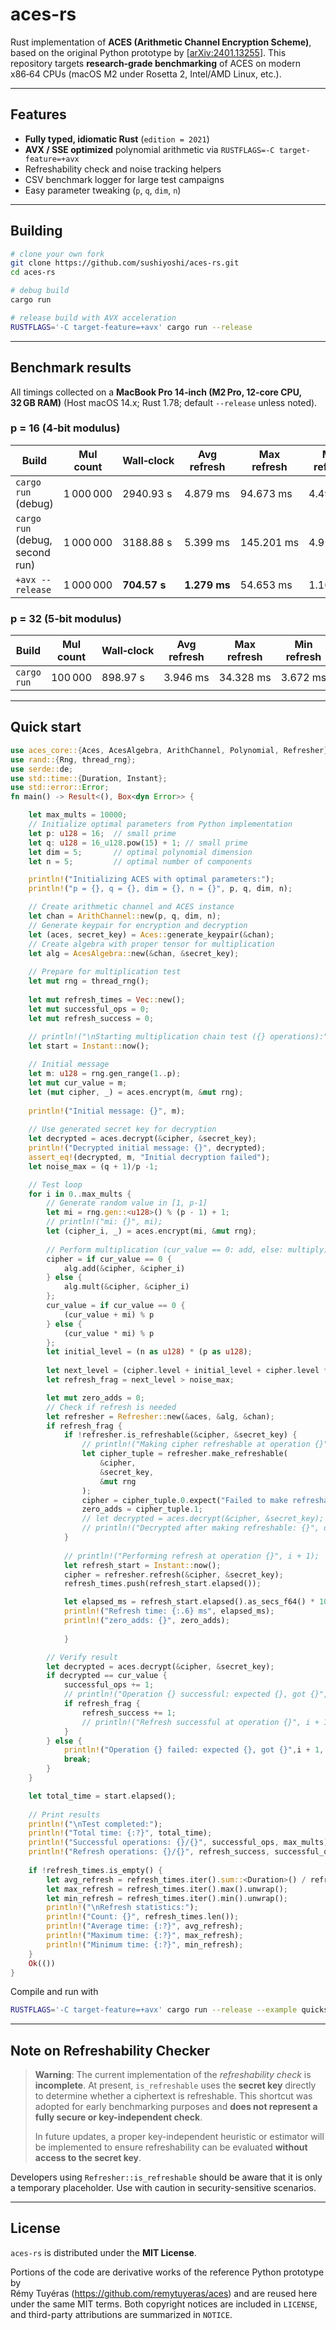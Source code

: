 # aces-rs

Rust implementation of **ACES (Arithmetic Channel Encryption Scheme)**, based on the original Python prototype by \[[arXiv:2401.13255](https://arxiv.org/abs/2401.13255)].  This repository targets **research‑grade benchmarking** of ACES on modern x86‑64 CPUs (macOS M2 under Rosetta 2, Intel/AMD Linux, etc.).

---

## Features

* **Fully typed, idiomatic Rust** (`edition = 2021`)
* **AVX / SSE optimized** polynomial arithmetic via `RUSTFLAGS=-C target-feature=+avx`
* Refreshability check and noise tracking helpers
* CSV benchmark logger for large test campaigns
* Easy parameter tweaking (`p`, `q`, `dim`, `n`)
---

## Building

```bash
# clone your own fork
git clone https://github.com/sushiyoshi/aces-rs.git
cd aces-rs

# debug build
cargo run

# release build with AVX acceleration
RUSTFLAGS='-C target-feature=+avx' cargo run --release
```

---

## Benchmark results

All timings collected on a **MacBook Pro 14‑inch (M2 Pro, 12‑core CPU, 32 GB RAM)**
(Host macOS 14.x; Rust 1.78; default `--release` unless noted).

### p = 16 (4‑bit modulus)

| Build                           | Mul count | Wall‑clock   | Avg refresh  | Max refresh | Min refresh |
| ------------------------------- | --------- | ------------ | ------------ | ----------- | ----------- |
| `cargo run` (debug)             | 1 000 000 | 2940.93 s    | 4.879 ms     | 94.673 ms   | 4.498 ms    |
| `cargo run` (debug, second run) | 1 000 000 | 3188.88 s    | 5.399 ms     | 145.201 ms  | 4.911 ms    |
| `+avx --release`                | 1 000 000 | **704.57 s** | **1.279 ms** | 54.653 ms   | 1.169 ms    |

### p = 32 (5‑bit modulus)

| Build       | Mul count | Wall‑clock | Avg refresh | Max refresh | Min refresh |
| ----------- | --------- | ---------- | ----------- | ----------- | ----------- |
| `cargo run` | 100 000   | 898.97 s   | 3.946 ms    | 34.328 ms   | 3.672 ms    |

---

## Quick start

```rust
use aces_core::{Aces, AcesAlgebra, ArithChannel, Polynomial, Refresher};
use rand::{Rng, thread_rng};
use serde::de;
use std::time::{Duration, Instant};
use std::error::Error;
fn main() -> Result<(), Box<dyn Error>> {

    let max_mults = 10000;
    // Initialize optimal parameters from Python implementation
    let p: u128 = 16;  // small prime
    let q: u128 = 16_u128.pow(15) + 1; // small prime
    let dim = 5;       // optimal polynomial dimension
    let n = 5;         // optimal number of components

    println!("Initializing ACES with optimal parameters:");
    println!("p = {}, q = {}, dim = {}, n = {}", p, q, dim, n);

    // Create arithmetic channel and ACES instance
    let chan = ArithChannel::new(p, q, dim, n);
    // Generate keypair for encryption and decryption
    let (aces, secret_key) = Aces::generate_keypair(&chan);
    // Create algebra with proper tensor for multiplication
    let alg = AcesAlgebra::new(&chan, &secret_key);
    
    // Prepare for multiplication test
    let mut rng = thread_rng();
    
    let mut refresh_times = Vec::new();
    let mut successful_ops = 0;
    let mut refresh_success = 0;
    
    // println!("\nStarting multiplication chain test ({} operations):", max_mults);
    let start = Instant::now();

    // Initial message
    let m: u128 = rng.gen_range(1..p);
    let mut cur_value = m;
    let (mut cipher, _) = aces.encrypt(m, &mut rng);
    
    println!("Initial message: {}", m);
    
    // Use generated secret key for decryption
    let decrypted = aces.decrypt(&cipher, &secret_key);
    println!("Decrypted initial message: {}", decrypted);
    assert_eq!(decrypted, m, "Initial decryption failed");
    let noise_max = (q + 1)/p -1;

    // Test loop
    for i in 0..max_mults {
        // Generate random value in [1, p-1]
        let mi = rng.gen::<u128>() % (p - 1) + 1;
        // println!("mi: {}", mi);
        let (cipher_i, _) = aces.encrypt(mi, &mut rng);
        
        // Perform multiplication (cur_value == 0: add, else: multiply)
        cipher = if cur_value == 0 {
            alg.add(&cipher, &cipher_i)
        } else {
            alg.mult(&cipher, &cipher_i)
        };
        cur_value = if cur_value == 0 {
            (cur_value + mi) % p
        } else {
            (cur_value * mi) % p
        };
        let initial_level = (n as u128) * (p as u128);
        
        let next_level = (cipher.level + initial_level + cipher.level * initial_level) * p;
        let refresh_frag = next_level > noise_max;

        let mut zero_adds = 0;
        // Check if refresh is needed
        let refresher = Refresher::new(&aces, &alg, &chan);
        if refresh_frag {
            if !refresher.is_refreshable(&cipher, &secret_key) {
                // println!("Making cipher refreshable at operation {}", i + 1);
                let cipher_tuple = refresher.make_refreshable(
                    &cipher,
                    &secret_key,
                    &mut rng
                );
                cipher = cipher_tuple.0.expect("Failed to make refreshable");
                zero_adds = cipher_tuple.1;
                // let decrypted = aces.decrypt(&cipher, &secret_key);
                // println!("Decrypted after making refreshable: {}", decrypted);
            }
            
            // println!("Performing refresh at operation {}", i + 1);
            let refresh_start = Instant::now();
            cipher = refresher.refresh(&cipher, &secret_key);
            refresh_times.push(refresh_start.elapsed());

            let elapsed_ms = refresh_start.elapsed().as_secs_f64() * 1000.0;
            println!("Refresh time: {:.6} ms", elapsed_ms);
            println!("zero_adds: {}", zero_adds);
           
            }

        // Verify result
        let decrypted = aces.decrypt(&cipher, &secret_key);
        if decrypted == cur_value {
            successful_ops += 1;
            // println!("Operation {} successful: expected {}, got {}",i + 1, cur_value, decrypted);
            if refresh_frag {
                refresh_success += 1;
                // println!("Refresh successful at operation {}", i + 1);
            }
        } else {
            println!("Operation {} failed: expected {}, got {}",i + 1, cur_value, decrypted);
            break;
        }
    }

    let total_time = start.elapsed();
    
    // Print results
    println!("\nTest completed:");
    println!("Total time: {:?}", total_time);
    println!("Successful operations: {}/{}", successful_ops, max_mults);
    println!("Refresh operations: {}/{}", refresh_success, successful_ops);
    
    if !refresh_times.is_empty() {
        let avg_refresh = refresh_times.iter().sum::<Duration>() / refresh_times.len() as u32;
        let max_refresh = refresh_times.iter().max().unwrap();
        let min_refresh = refresh_times.iter().min().unwrap();
        println!("\nRefresh statistics:");
        println!("Count: {}", refresh_times.len());
        println!("Average time: {:?}", avg_refresh);
        println!("Maximum time: {:?}", max_refresh);
        println!("Minimum time: {:?}", min_refresh);
    }
    Ok(())
}


```

Compile and run with

```bash
RUSTFLAGS='-C target-feature=+avx' cargo run --release --example quickstart
```

---
## Note on Refreshability Checker

> **Warning**: The current implementation of the *refreshability check* is **incomplete**.
> At present, `is_refreshable` uses the **secret key** directly to determine whether a ciphertext is refreshable.
> This shortcut was adopted for early benchmarking purposes and **does not represent a fully secure or key-independent check**.
>
> In future updates, a proper key-independent heuristic or estimator will be implemented to ensure refreshability can be evaluated **without access to the secret key**.

Developers using `Refresher::is_refreshable` should be aware that it is only a temporary placeholder.
Use with caution in security-sensitive scenarios.

---

## License

`aces-rs` is distributed under the **MIT License**.

Portions of the code are derivative works of the reference Python prototype by  
Rémy Tuyéras (<https://github.com/remytuyeras/aces>) and are reused here under the
same MIT terms.  Both copyright notices are included in `LICENSE`, and
third-party attributions are summarized in `NOTICE`.

